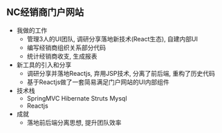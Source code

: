 ## NC经销商门户网站

* 我做的工作
    - 管理3人的UI团队, 调研分享落地新技术(React生态), 自建内部UI
    - 编写经销商组织关系部分代码
    - 统计经销商收支, 生成报表
* 新工具的引入和分享
    - 调研分享并落地Reactjs, 弃用JSP技术, 分离了前后端, 重构了历史代码
    - 基于Reactjs做了一套简易满足门户网站的UI内部组件
* 技术栈
    - SpringMVC Hibernate Struts Mysql 
    - Reactjs
* 成就
    - 落地前后端分离思想, 提升团队效率
